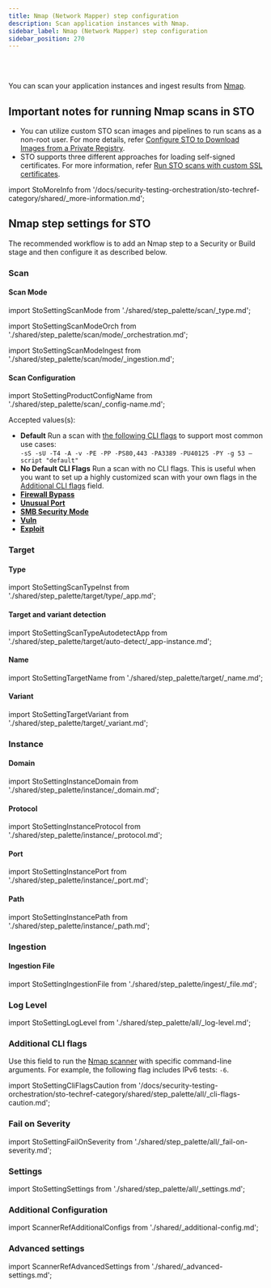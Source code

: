 ```yaml
---
title: Nmap (Network Mapper) step configuration
description: Scan application instances with Nmap.
sidebar_label: Nmap (Network Mapper) step configuration
sidebar_position: 270
---
```


<DocsTag   text="Instance scanners" backgroundColor= "#cbe2f9" textColor="#0b5cad" link="/docs/security-testing-orchestration/sto-techref-category/security-step-settings-reference#instance-scanners"  />
<DocsTag  text="Orchestration" backgroundColor= "#e3cbf9" textColor="#5c0bad" link="/docs/security-testing-orchestration/get-started/key-concepts/run-an-orchestrated-scan-in-sto"  />
<DocsTag  text="Ingestion" backgroundColor= "#e3cbf9" textColor="#5c0bad" link="/docs/security-testing-orchestration/get-started/key-concepts/ingest-scan-results-into-an-sto-pipeline" />
<br/>
<br/>

You can scan your application instances and ingest results from [Nmap](https://nmap.org/). 

## Important notes for running Nmap scans in STO

- You can utilize custom STO scan images and pipelines to run scans as a non-root user. For more details, refer [Configure STO to Download Images from a Private Registry](/docs/security-testing-orchestration/use-sto/set-up-sto-pipelines/download-images-from-private-registry).
- STO supports three different approaches for loading self-signed certificates. For more information, refer [Run STO scans with custom SSL certificates](/docs/security-testing-orchestration/use-sto/secure-sto-pipelines/ssl-setup-in-sto/#supported-workflows-for-adding-custom-ssl-certificates).


import StoMoreInfo from '/docs/security-testing-orchestration/sto-techref-category/shared/_more-information.md';

<StoMoreInfo />


## Nmap step settings for STO

The recommended workflow is to add an Nmap step to a Security or Build stage and then configure it as described below.


### Scan

#### Scan Mode


import StoSettingScanMode from './shared/step_palette/scan/_type.md';

import StoSettingScanModeOrch from './shared/step_palette/scan/mode/_orchestration.md';

import StoSettingScanModeIngest from './shared/step_palette/scan/mode/_ingestion.md';



<!-- StoSettingScanMode / -->
<StoSettingScanModeOrch />
<StoSettingScanModeIngest />

#### Scan Configuration


import StoSettingProductConfigName from './shared/step_palette/scan/_config-name.md';


<StoSettingProductConfigName />

<!-- 
   -sS Scan technique = TCP SYN/Connect() 
   -sU Scan technique = UDP Scan
   -T4 Scan timing = <0-5>: Set timing template (higher is faster)
   -A Enable OS detection, version detection, script scanning, and traceroute
   -v: Increase verbosity level 
   -PE: Host discovery = ICMP echo, timestamp
   -PS80, 443 Host discovery = TCP SYN/ACK, UDP or SCTP discovery to given ports
   -PA ???
   -PU ???
   -PY ???
   -g 53: FIREWALL/IDS EVASION AND SPOOFING: <portnum>: Use given port number
   - –script "default"
-->

Accepted values(s):
- **Default** Run a scan with [the following CLI flags](https://nmap.org/book/man-briefoptions.html) to support most common use cases:  
  `-sS -sU -T4 -A -v -PE -PP -PS80,443 -PA3389 -PU40125 -PY -g 53 –script "default"`
- **No Default CLI Flags** Run a scan with no CLI flags. This is useful when you want to set up a highly customized scan with your own flags in the [Additional CLI flags](#additional-cli-flags) field. 
- [**Firewall Bypass**](https://nmap.org/nsedoc/scripts/firewall-bypass.html)
- [**Unusual Port**](https://nmap.org/nsedoc/scripts/unusual-port.html)
- [**SMB Security Mode**](https://nmap.org/nsedoc/scripts/smb-security-mode.html)
- [**Vuln**](https://nmap.org/nsedoc/categories/vuln.html)
- [**Exploit**](https://nmap.org/nsedoc/categories/exploit.html)


### Target

<a name="target-type"></a>

#### Type

import StoSettingScanTypeInst     from './shared/step_palette/target/type/_app.md';

<StoSettingScanTypeInst />


#### Target and variant detection 

import StoSettingScanTypeAutodetectApp from './shared/step_palette/target/auto-detect/_app-instance.md';

<StoSettingScanTypeAutodetectApp/>

#### Name 

import StoSettingTargetName from './shared/step_palette/target/_name.md';

<StoSettingTargetName />


#### Variant


import StoSettingTargetVariant from './shared/step_palette/target/_variant.md';

<StoSettingTargetVariant  />

### Instance


<!-- ============================================================================= -->
<a name="instance-domain"></a>

#### Domain


import StoSettingInstanceDomain from './shared/step_palette/instance/_domain.md';


<StoSettingInstanceDomain />

<!-- ============================================================================= -->
<a name="instance-protocol"></a>

#### Protocol


import StoSettingInstanceProtocol from './shared/step_palette/instance/_protocol.md';



<StoSettingInstanceProtocol />

<!-- ============================================================================= -->
<a name="instance-port"></a>

#### Port


import StoSettingInstancePort from './shared/step_palette/instance/_port.md';



<StoSettingInstancePort />

<!-- ============================================================================= -->
<a name="instance-path"></a>

#### Path


import StoSettingInstancePath from './shared/step_palette/instance/_path.md';



<StoSettingInstancePath />

### Ingestion


<a name="ingestion-file"></a>

#### Ingestion File


import StoSettingIngestionFile from './shared/step_palette/ingest/_file.md';



<StoSettingIngestionFile  />



### Log Level


import StoSettingLogLevel from './shared/step_palette/all/_log-level.md';



<StoSettingLogLevel />

<a name="cli-flags"></a>

### Additional CLI flags

Use this field to run the [Nmap scanner](https://nmap.org/book/man-briefoptions.html) with specific command-line arguments. For example, the following flag includes IPv6 tests: `-6`.


import StoSettingCliFlagsCaution from '/docs/security-testing-orchestration/sto-techref-category/shared/step_palette/all/_cli-flags-caution.md';

<StoSettingCliFlagsCaution />

### Fail on Severity


import StoSettingFailOnSeverity from './shared/step_palette/all/_fail-on-severity.md';


<StoSettingFailOnSeverity />

### Settings

import StoSettingSettings from './shared/step_palette/all/_settings.md';

<StoSettingSettings />


### Additional Configuration

import ScannerRefAdditionalConfigs from './shared/_additional-config.md';

<ScannerRefAdditionalConfigs />


### Advanced settings

import ScannerRefAdvancedSettings from './shared/_advanced-settings.md';

<ScannerRefAdvancedSettings />


<!-- STO-7187 remove legacy configs for scanners with step palettes

## Custom Scan step settings for Nmap scans in STO (legacy)

:::note
You can set up Nmap scans using a Custom Scan step, but this is a legacy functionality. Harness recommends that you use a [Nmap step](#nmap-step-settings-for-sto) instead.
:::

#### Target and variant


import StoLegacyTargetAndVariant  from './shared/custom-scan/_target-variant.md';


<StoLegacyTargetAndVariant />

#### Nmap scan settings

*  `product_name` = `nmap`
* [`scan_type`](/docs/security-testing-orchestration/sto-techref-category/security-step-settings-reference#scanner-categories) = `instance`
* [`policy_type`](/docs/security-testing-orchestration/sto-techref-category/security-step-settings-reference#data-ingestion-methods) = `orchestratedScan` or `ingestionOnly`
* `product_config_name`
	+ Accepted values(s):
		- `default`
		- [`firewall-bypass`](https://nmap.org/nsedoc/scripts/firewall-bypass.html)
		- [`unusual-port`](https://nmap.org/nsedoc/scripts/unusual-port.html)
		- [`smb-security-mode`](https://nmap.org/nsedoc/scripts/smb-security-mode.html)
		- [`vuln`](https://nmap.org/nsedoc/categories/vuln.html)
		- [`exploit`](https://nmap.org/nsedoc/categories/exploit.html)
* `tool_args` — You can use this field to run the [Nmap scanner](https://nmap.org/book/man-briefoptions.html) with specific command-line arguments. For example, you can include IPv6 tests as follows: `tool_args` = `-6`
* `fail_on_severity` - See [Fail on Severity](#fail-on-severity).

#### Instance scan settings


import StoLegacyInstance from './shared/legacy/_sto-ref-legacy-instance.md';


<StoLegacyInstance />

#### Ingestion file 


import StoLegacyIngest from './shared/custom-scan/_ingestion-file.md'; 


<StoLegacyIngest />

-->